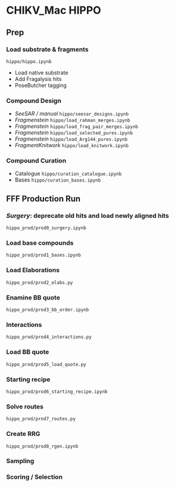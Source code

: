
# CHIKV_Mac HIPPO

## Prep

### Load substrate & fragments

`hippo/hippo.ipynb`

 - Load native substrate
 - Add Fragalysis hits
 - PoseButcher tagging

### Compound Design

 - *SeeSAR / manual* `hippo/seesar_designs.ipynb`
 - *Fragmenstein* `hippo/load_rahman_merges.ipynb`
 - *Fragmenstein* `hippo/load_frag_pair_merges.ipynb`
 - *Fragmenstein* `hippo/load_selected_pures.ipynb`
 - *Fragmenstein* `hippo/load_Arg144_pures.ipynb`
 - *FragmentKnitwork* `hippo/load_knitwork.ipynb`

### Compound Curation

 - Catalogue `hippo/curation_catalogue.ipynb`
 - Bases `hippo/curation_bases.ipynb`

## FFF Production Run

### *Surgery*: deprecate old hits and load newly aligned hits

`hippo_prod/prod0_surgery.ipynb`

### Load base compounds

`hippo_prod/prod1_bases.ipynb`

### Load Elaborations

`hippo_prod/prod2_elabs.py`

### Enamine BB quote

`hippo_prod/prod3_bb_order.ipynb`

### Interactions

`hippo_prod/prod4_interactions.py`

### Load BB quote

`hippo_prod/prod5_load_quote.py`

### Starting recipe

`hippo_prod/prod6_starting_recipe.ipynb`

### Solve routes

`hippo_prod/prod7_routes.py`

### Create RRG

`hippo_prod/prod8_rgen.ipynb`

### Sampling

### Scoring / Selection

